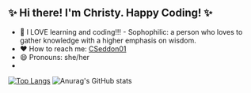 ## ✨ Hi there!  I'm Christy. Happy Coding! ✨

- 🔭 I LOVE learning and coding!!! - Sophophilic: a person who loves to gather knowledge with a higher emphasis on wisdom.
- ❤️ How to reach me: [CSeddon01](https://www.linkedin.com/in/christine-seddon-2a97a2158/)
- 😄 Pronouns: she/her
- 


[![Top Langs](https://github-readme-stats.vercel.app/api/top-langs/?username=CSeddon01&layout=compact)](https://github.com/CSeddon01/github-readme-stats)
![Anurag's GitHub stats](https://github-readme-stats.vercel.app/api?username=CSeddon01&hide=contribs)
